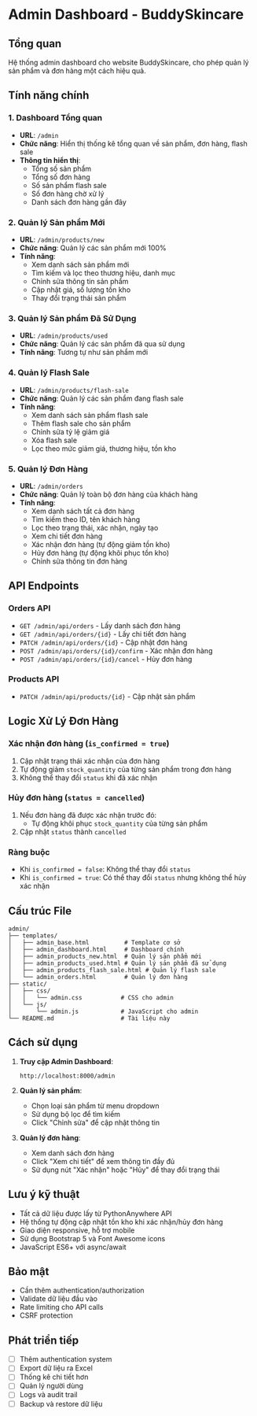 # Admin Dashboard - BuddySkincare

## Tổng quan
Hệ thống admin dashboard cho website BuddySkincare, cho phép quản lý sản phẩm và đơn hàng một cách hiệu quả.

## Tính năng chính

### 1. Dashboard Tổng quan
- **URL**: `/admin`
- **Chức năng**: Hiển thị thống kê tổng quan về sản phẩm, đơn hàng, flash sale
- **Thông tin hiển thị**:
  - Tổng số sản phẩm
  - Tổng số đơn hàng
  - Số sản phẩm flash sale
  - Số đơn hàng chờ xử lý
  - Danh sách đơn hàng gần đây

### 2. Quản lý Sản phẩm Mới
- **URL**: `/admin/products/new`
- **Chức năng**: Quản lý các sản phẩm mới 100%
- **Tính năng**:
  - Xem danh sách sản phẩm mới
  - Tìm kiếm và lọc theo thương hiệu, danh mục
  - Chỉnh sửa thông tin sản phẩm
  - Cập nhật giá, số lượng tồn kho
  - Thay đổi trạng thái sản phẩm

### 3. Quản lý Sản phẩm Đã Sử Dụng
- **URL**: `/admin/products/used`
- **Chức năng**: Quản lý các sản phẩm đã qua sử dụng
- **Tính năng**: Tương tự như sản phẩm mới

### 4. Quản lý Flash Sale
- **URL**: `/admin/products/flash-sale`
- **Chức năng**: Quản lý các sản phẩm đang flash sale
- **Tính năng**:
  - Xem danh sách sản phẩm flash sale
  - Thêm flash sale cho sản phẩm
  - Chỉnh sửa tỷ lệ giảm giá
  - Xóa flash sale
  - Lọc theo mức giảm giá, thương hiệu, tồn kho

### 5. Quản lý Đơn Hàng
- **URL**: `/admin/orders`
- **Chức năng**: Quản lý toàn bộ đơn hàng của khách hàng
- **Tính năng**:
  - Xem danh sách tất cả đơn hàng
  - Tìm kiếm theo ID, tên khách hàng
  - Lọc theo trạng thái, xác nhận, ngày tạo
  - Xem chi tiết đơn hàng
  - Xác nhận đơn hàng (tự động giảm tồn kho)
  - Hủy đơn hàng (tự động khôi phục tồn kho)
  - Chỉnh sửa thông tin đơn hàng

## API Endpoints

### Orders API
- `GET /admin/api/orders` - Lấy danh sách đơn hàng
- `GET /admin/api/orders/{id}` - Lấy chi tiết đơn hàng
- `PATCH /admin/api/orders/{id}` - Cập nhật đơn hàng
- `POST /admin/api/orders/{id}/confirm` - Xác nhận đơn hàng
- `POST /admin/api/orders/{id}/cancel` - Hủy đơn hàng

### Products API
- `PATCH /admin/api/products/{id}` - Cập nhật sản phẩm

## Logic Xử Lý Đơn Hàng

### Xác nhận đơn hàng (`is_confirmed = true`)
1. Cập nhật trạng thái xác nhận của đơn hàng
2. Tự động giảm `stock_quantity` của từng sản phẩm trong đơn hàng
3. Không thể thay đổi `status` khi đã xác nhận

### Hủy đơn hàng (`status = cancelled`)
1. Nếu đơn hàng đã được xác nhận trước đó:
   - Tự động khôi phục `stock_quantity` của từng sản phẩm
2. Cập nhật `status` thành `cancelled`

### Ràng buộc
- Khi `is_confirmed = false`: Không thể thay đổi `status`
- Khi `is_confirmed = true`: Có thể thay đổi `status` nhưng không thể hủy xác nhận

## Cấu trúc File

```
admin/
├── templates/
│   ├── admin_base.html          # Template cơ sở
│   ├── admin_dashboard.html     # Dashboard chính
│   ├── admin_products_new.html  # Quản lý sản phẩm mới
│   ├── admin_products_used.html # Quản lý sản phẩm đã sử dụng
│   ├── admin_products_flash_sale.html # Quản lý flash sale
│   └── admin_orders.html        # Quản lý đơn hàng
├── static/
│   ├── css/
│   │   └── admin.css           # CSS cho admin
│   └── js/
│       └── admin.js            # JavaScript cho admin
└── README.md                   # Tài liệu này
```

## Cách sử dụng

1. **Truy cập Admin Dashboard**:
   ```
   http://localhost:8000/admin
   ```

2. **Quản lý sản phẩm**:
   - Chọn loại sản phẩm từ menu dropdown
   - Sử dụng bộ lọc để tìm kiếm
   - Click "Chỉnh sửa" để cập nhật thông tin

3. **Quản lý đơn hàng**:
   - Xem danh sách đơn hàng
   - Click "Xem chi tiết" để xem thông tin đầy đủ
   - Sử dụng nút "Xác nhận" hoặc "Hủy" để thay đổi trạng thái

## Lưu ý kỹ thuật

- Tất cả dữ liệu được lấy từ PythonAnywhere API
- Hệ thống tự động cập nhật tồn kho khi xác nhận/hủy đơn hàng
- Giao diện responsive, hỗ trợ mobile
- Sử dụng Bootstrap 5 và Font Awesome icons
- JavaScript ES6+ với async/await

## Bảo mật

- Cần thêm authentication/authorization
- Validate dữ liệu đầu vào
- Rate limiting cho API calls
- CSRF protection

## Phát triển tiếp

- [ ] Thêm authentication system
- [ ] Export dữ liệu ra Excel
- [ ] Thống kê chi tiết hơn
- [ ] Quản lý người dùng
- [ ] Logs và audit trail
- [ ] Backup và restore dữ liệu
